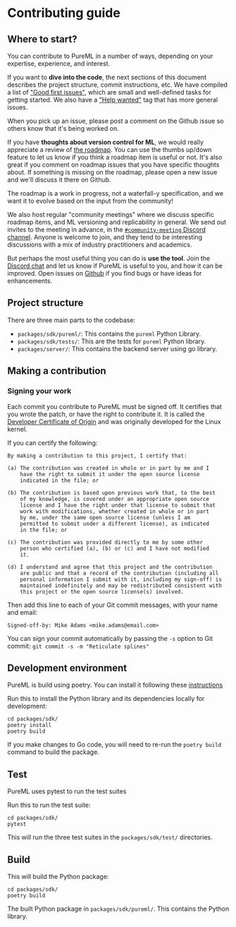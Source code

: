 # Contributing guide

## Where to start?

You can contribute to PureML in a number of ways, depending on your expertise, experience, and interest.

If you want to **dive into the code**, the next sections of this document describes the project structure, commit instructions, etc. We have compiled a list of ["Good first issues"](https://github.com/PureML-Inc/PureML/issues), which are small and well-defined tasks for getting started. We also have a ["Help wanted"](https://github.com/PureML-Inc/PureML/issues) tag that has more general issues.

When you pick up an issue, please post a comment on the Github issue so others know that it's being worked on.

If you have **thoughts about version control for ML**, we would really appreciate a review of [the roadmap](https://github.com/orgs/PureML-Inc/projects/5). You can use the thumbs up/down feature to let us know if you think a roadmap item is useful or not. It's also great if you comment on roadmap issues that you have specific thoughts about. If something is missing on the roadmap, please open a new issue and we'll discuss it there on Github.

The roadmap is a work in progress, not a waterfall-y specification, and we want it to evolve based on the input from the community!

We also host regular "community meetings" where we discuss specific roadmap items, and ML versioning and replicability in general. We send out invites to the meeting in advance, in the [`#community-meeting` Discord channel](https://discord.gg/DQ65HnKY). Anyone is welcome to join, and they tend to be interesting discussions with a mix of industry practitioners and academics.

But perhaps the most useful thing you can do is **use the tool**. Join the [Discord chat](https://discord.gg/DBvedzGu) and let us know if PureML is useful to you, and how it can be improved. Open issues on [Github](https://github.com/PureML-Inc/PureML) if you find bugs or have ideas for enhancements.

## Project structure

There are three main parts to the codebase:

- `packages/sdk/pureml/`: This contains the `pureml` Python Library. 
- `packages/sdk/tests/`: This are the tests for `pureml` Python library. 
- `packages/server/`: This contains the backend server using go library. 



## Making a contribution

### Signing your work

Each commit you contribute to PureML must be signed off. It certifies that you wrote the patch, or have the right to contribute it. It is called the [Developer Certificate of Origin](https://developercertificate.org/) and was originally developed for the Linux kernel.

If you can certify the following:

```
By making a contribution to this project, I certify that:

(a) The contribution was created in whole or in part by me and I
    have the right to submit it under the open source license
    indicated in the file; or

(b) The contribution is based upon previous work that, to the best
    of my knowledge, is covered under an appropriate open source
    license and I have the right under that license to submit that
    work with modifications, whether created in whole or in part
    by me, under the same open source license (unless I am
    permitted to submit under a different license), as indicated
    in the file; or

(c) The contribution was provided directly to me by some other
    person who certified (a), (b) or (c) and I have not modified
    it.

(d) I understand and agree that this project and the contribution
    are public and that a record of the contribution (including all
    personal information I submit with it, including my sign-off) is
    maintained indefinitely and may be redistributed consistent with
    this project or the open source license(s) involved.
```

Then add this line to each of your Git commit messages, with your name and email:

```
Signed-off-by: Mike Adams <mike.adams@email.com>
```

You can sign your commit automatically by passing the `-s` option to Git commit: `git commit -s -m "Reticulate splines"`

## Development environment

PureML is build using poetry. You can install it following these [instructions](https://python-poetry.org/docs/#installation)

Run this to install the Python library and its dependencies locally for development:

    cd packages/sdk/
    poetry install
    poetry build    


If you make changes to Go code, you will need to re-run the `poetry build` command to build the package.

## Test
PureML uses pytest to run the test suites

Run this to run the test suite:

    cd packages/sdk/
    pytest

This will run the three test suites in the `packages/sdk/test/` directories. 


## Build

This will build the Python package:
    
    cd packages/sdk/
    poetry build

The built Python package in `packages/sdk/pureml/`. This contains the Python library.



